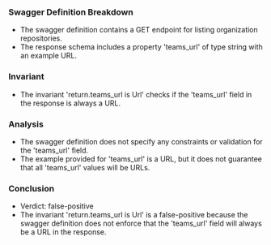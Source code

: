 ### Swagger Definition Breakdown

- The swagger definition contains a GET endpoint for listing organization repositories.
- The response schema includes a property 'teams_url' of type string with an example URL.

### Invariant

- The invariant 'return.teams_url is Url' checks if the 'teams_url' field in the response is always a URL.

### Analysis

- The swagger definition does not specify any constraints or validation for the 'teams_url' field.
- The example provided for 'teams_url' is a URL, but it does not guarantee that all 'teams_url' values will be URLs.

### Conclusion

- Verdict: false-positive
- The invariant 'return.teams_url is Url' is a false-positive because the swagger definition does not enforce that the 'teams_url' field will always be a URL in the response.

